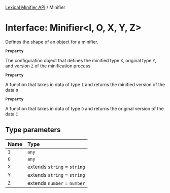 [Lexical Minifier API](../index.md) / Minifier

# Interface: Minifier<I, O, X, Y, Z\>

Defines the shape of an object for a minifier.

**`Property`**

The configuration object that defines the minified type `X`, original type `Y`, and version `Z` of the minification process

**`Property`**

A function that takes in data of type `I` and returns the minified version of the data `O`

**`Property`**

A function that takes in data of type `O` and returns the original version of the data `I`

## Type parameters

| Name | Type |
| :------ | :------ |
| `I` | `any` |
| `O` | `any` |
| `X` | extends `string` = `string` |
| `Y` | extends `string` = `string` |
| `Z` | extends `number` = `number` |
